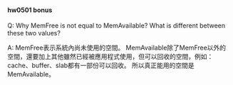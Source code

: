 #### hw0501 bonus

Q: Why MemFree is not equal to MemAvailable?
   What is different between these two values?

A: MemFree表示系統內尚未使用的空間。
   MemAvailable除了MemFree以外的空間，還要加上其他雖然已經被應用程式使用，但可以回收的空間，例如：cache、buffer、slab都有一部份可以回收。
   所以真正能用的空間是MemAvailable。